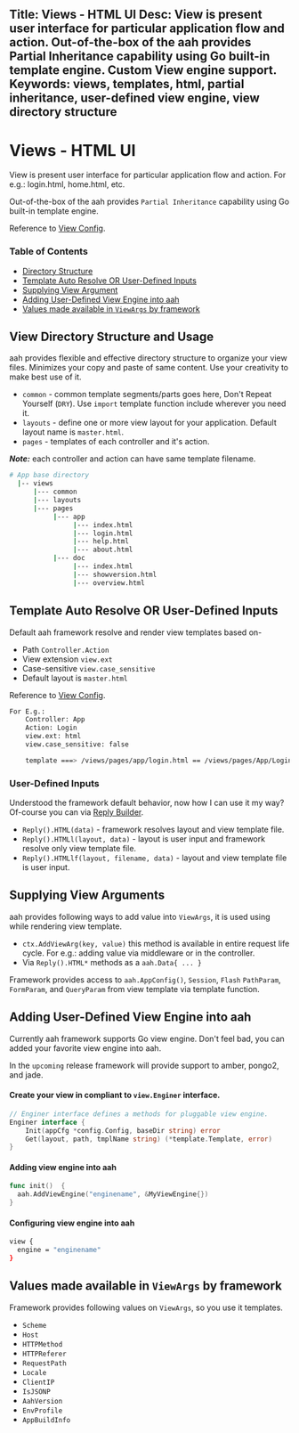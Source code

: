 Title: Views - HTML UI
Desc: View is present user interface for particular application flow and action. Out-of-the-box of the aah provides Partial Inheritance capability using Go built-in template engine. Custom View engine support.
Keywords: views, templates, html, partial inheritance, user-defined view engine, view directory structure
---
# Views - HTML UI

View is present user interface for particular application flow and action. For e.g.: login.html, home.html, etc.

Out-of-the-box of the aah provides `Partial Inheritance` capability using Go built-in template engine.

Reference to [View Config](app-config.html#section-view).

### Table of Contents

  * [Directory Structure](#view-directory-structure-and-usage)
  * [Template Auto Resolve OR User-Defined Inputs](#template-auto-resolve-or-user-defined-inputs)
  * [Supplying View Argument](#supplying-view-arguments)
  * [Adding User-Defined View Engine into aah](#adding-user-defined-view-engine-into-aah)
  * [Values made available in `ViewArgs` by framework](#)


## View Directory Structure and Usage

aah provides flexible and effective directory structure to organize your view files. Minimizes your copy and paste of same content. Use your creativity to make best use of it.

  * `common` - common template segments/parts goes here, Don't Repeat Yourself (`DRY`). Use `import` template function include wherever you need it.
  * `layouts` - define one or more view layout for your application. Default layout name is `master.html`.
  * `pages` - templates of each controller and it's action.

***Note:*** each controller and action can have same template filename.

```bash
# App base directory
  |-- views
      |--- common
      |--- layouts
      |--- pages
           |--- app
                |--- index.html
                |--- login.html
                |--- help.html
                |--- about.html
           |--- doc
                |--- index.html
                |--- showversion.html
                |--- overview.html
```

## Template Auto Resolve OR User-Defined Inputs

Default aah framework resolve and render view templates based on-

  * Path `Controller.Action`
  * View extension `view.ext`
  * Case-sensitive `view.case_sensitive`
  * Default layout is `master.html`

Reference to [View Config](app-config.html#section-view).

```bash
For E.g.:
    Controller: App
    Action: Login
    view.ext: html
    view.case_sensitive: false

    template ===> /views/pages/app/login.html == /views/pages/App/Login.html
```

### User-Defined Inputs

Understood the framework default behavior, now how I can use it my way? Of-course you can via [Reply Builder](reply.html#response-content).

  * `Reply().HTML(data)` - framework resolves layout and view template file.
  * `Reply().HTMLl(layout, data)` - layout is user input and framework resolve only view template file.
  * `Reply().HTMLlf(layout, filename, data)` - layout and view template file is user input.

## Supplying View Arguments

aah provides following ways to add value into `ViewArgs`, it is used using while rendering view template.

  * `ctx.AddViewArg(key, value)` this method is available in entire request life cycle. For e.g.: adding value via middleware or in the controller.
  * Via `Reply().HTML*` methods as a `aah.Data{ ... }`

Framework provides access to `aah.AppConfig()`, `Session`, `Flash` `PathParam`, `FormParam`, and `QueryParam` from view template via template function.

## Adding User-Defined View Engine into aah

Currently aah framework supports Go view engine. Don't feel bad, you can added your favorite view engine into aah.

In the `upcoming` release framework will provide support to amber, pongo2, and jade.

#### Create your view in compliant to `view.Enginer` interface.

```go
// Enginer interface defines a methods for pluggable view engine.
Enginer interface {
	Init(appCfg *config.Config, baseDir string) error
	Get(layout, path, tmplName string) (*template.Template, error)
}
```

#### Adding view engine into aah

```go
func init()  {
  aah.AddViewEngine("enginename", &MyViewEngine{})
}
```

#### Configuring view engine into aah

```bash
view {
  engine = "enginename"
}
```

## Values made available in `ViewArgs` by framework

Framework provides following values on `ViewArgs`, so you use it templates.

  * `Scheme`
  * `Host`
  * `HTTPMethod`
  * `HTTPReferer`
  * `RequestPath`
  * `Locale`
  * `ClientIP`
  * `IsJSONP`
  * `AahVersion`
  * `EnvProfile`
  * `AppBuildInfo`

